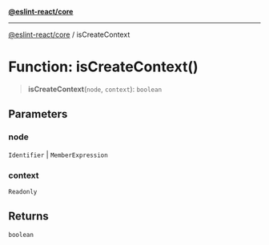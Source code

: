 [**@eslint-react/core**](../README.md)

***

[@eslint-react/core](../README.md) / isCreateContext

# Function: isCreateContext()

> **isCreateContext**(`node`, `context`): `boolean`

## Parameters

### node

`Identifier` | `MemberExpression`

### context

`Readonly`

## Returns

`boolean`
